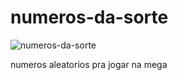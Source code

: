 # numeros-da-sorte

![numeros-da-sorte](https://user-images.githubusercontent.com/85976619/129606409-bb138d45-8d9c-42ab-8b69-4a7e8cfca0c3.gif)


numeros aleatorios pra jogar na mega
